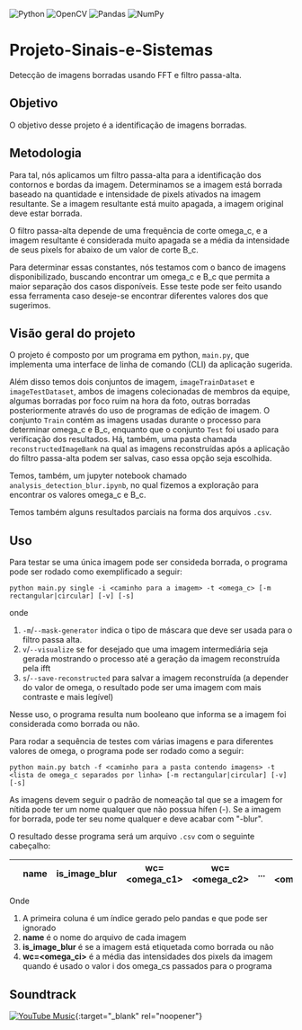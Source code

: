 ![Python](https://img.shields.io/badge/python-3670A0?style=for-the-badge&logo=python&logoColor=ffdd54)
![OpenCV](https://img.shields.io/badge/opencv-%23white.svg?style=for-the-badge&logo=opencv&logoColor=white)
![Pandas](https://img.shields.io/badge/pandas-%23150458.svg?style=for-the-badge&logo=pandas&logoColor=white)
![NumPy](https://img.shields.io/badge/numpy-%23013243.svg?style=for-the-badge&logo=numpy&logoColor=white)


# Projeto-Sinais-e-Sistemas

Detecção de imagens borradas usando FFT e filtro passa-alta.

## Objetivo

O objetivo desse projeto é a identificação de imagens borradas.

## Metodologia

Para tal, nós aplicamos um filtro passa-alta para a identificação dos contornos e bordas da imagem. Determinamos se a imagem está borrada baseado na quantidade e intensidade de pixels ativados na imagem resultante. Se a imagem resultante está muito apagada, a imagem original deve estar borrada.

O filtro passa-alta depende de uma frequência de corte omega_c, e a imagem resultante é considerada muito apagada se a média da intensidade de seus pixels for abaixo de um valor de corte B_c.

Para determinar essas constantes, nós testamos com o banco de imagens disponibilizado, buscando encontrar um omega_c e B_c que permita a maior separação dos casos disponíveis. Esse teste pode ser feito usando essa ferramenta caso deseje-se encontrar diferentes valores dos que sugerimos.

## Visão geral do projeto

O projeto é composto por um programa em python, `main.py`, que implementa uma interface de linha de comando (CLI) da aplicação sugerida.

Além disso temos dois conjuntos de imagem, `imageTrainDataset` e `imageTestDataset`, ambos de imagens colecionadas de membros da equipe, algumas borradas por foco ruim na hora da foto, outras borradas posteriormente através do uso de programas de edição de imagem. O conjunto `Train` contém as imagens usadas durante o processo para determinar omega_c e B_c, enquanto que o conjunto `Test` foi usado para verificação dos resultados. Há, também, uma pasta chamada `reconstructedImageBank` na qual as imagens reconstruídas após a aplicação do filtro passa-alta podem ser salvas, caso essa opção seja escolhida.

Temos, também, um jupyter notebook chamado `analysis_detection_blur.ipynb`, no qual fizemos a exploração para encontrar os valores omega_c e B_c.

Temos também alguns resultados parciais na forma dos arquivos `.csv`.

## Uso

Para testar se uma única imagem pode ser consideda borrada, o programa pode ser rodado como exemplificado a seguir:

```
python main.py single -i <caminho para a imagem> -t <omega_c> [-m rectangular|circular] [-v] [-s]
```

onde

1. `-m`/`--mask-generator` indica o tipo de máscara que deve ser usada para o filtro passa alta.
2. `v`/`--visualize` se for desejado que uma imagem intermediária seja gerada mostrando o processo até a geração da imagem reconstruída pela ifft
3. `s`/`--save-reconstructed` para salvar a imagem reconstruída (a depender do valor de omega, o resultado pode ser uma imagem com mais contraste e mais legível)

Nesse uso, o programa resulta num booleano que informa se a imagem foi considerada como borrada ou não.

Para rodar a sequência de testes com várias imagens e para diferentes valores de omega, o programa pode ser rodado como a seguir:

```
python main.py batch -f <caminho para a pasta contendo imagens> -t <lista de omega_c separados por linha> [-m rectangular|circular] [-v] [-s]
```

As imagens devem seguir o padrão de nomeação tal que se a imagem for nítida pode ter um nome qualquer que não possua hífen (-). Se a imagem for borrada, pode ter seu nome qualquer e deve acabar com "-blur".

O resultado desse programa será um arquivo `.csv` com o seguinte cabeçalho:

|  | name | is_image_blur | wc=<omega_c1> | wc=<omega_c2> | ... | wc=<omega_cN> |
|:--- | ---|---|---|---|---|---|

Onde

1. A primeira coluna é um índice gerado pelo pandas e que pode ser ignorado
2. **name** é o nome do arquivo de cada imagem
3. **is_image_blur** é se a imagem está etiquetada como borrada ou não
4. **wc=<omega_ci>** é a média das intensidades dos pixels da imagem quando é usado o valor i dos omega_cs passados para o programa


## Soundtrack
[![YouTube Music](https://img.shields.io/badge/YouTube_Music-FF0000?style=for-the-badge&logo=youtube-music&logoColor=white)](https://youtu.be/68ugkg9RePc?t=32){:target="_blank" rel="noopener"}

